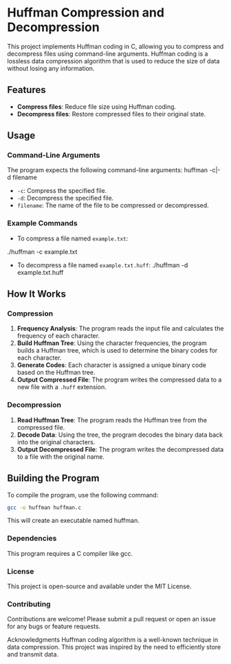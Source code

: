# Huffman Compression and Decompression

This project implements Huffman coding in C, allowing you to compress and decompress files using command-line arguments. Huffman coding is a lossless data compression algorithm that is used to reduce the size of data without losing any information.

## Features

- **Compress files**: Reduce file size using Huffman coding.
- **Decompress files**: Restore compressed files to their original state.

## Usage

### Command-Line Arguments

The program expects the following command-line arguments:
huffman -c|-d filename

- `-c`: Compress the specified file.
- `-d`: Decompress the specified file.
- `filename`: The name of the file to be compressed or decompressed.

### Example Commands

- To compress a file named `example.txt`:

./huffman -c example.txt

- To decompress a file named `example.txt.huff`:
./huffman -d example.txt.huff

## How It Works

### Compression

1. **Frequency Analysis**: The program reads the input file and calculates the frequency of each character.
2. **Build Huffman Tree**: Using the character frequencies, the program builds a Huffman tree, which is used to determine the binary codes for each character.
3. **Generate Codes**: Each character is assigned a unique binary code based on the Huffman tree.
4. **Output Compressed File**: The program writes the compressed data to a new file with a `.huff` extension.

### Decompression

1. **Read Huffman Tree**: The program reads the Huffman tree from the compressed file.
2. **Decode Data**: Using the tree, the program decodes the binary data back into the original characters.
3. **Output Decompressed File**: The program writes the decompressed data to a file with the original name.

## Building the Program

To compile the program, use the following command:

```bash
gcc -o huffman huffman.c
```
This will create an executable named huffman.

### Dependencies
This program requires a C compiler like gcc.

### License
This project is open-source and available under the MIT License.

### Contributing
Contributions are welcome! Please submit a pull request or open an issue for any bugs or feature requests.

Acknowledgments
Huffman coding algorithm is a well-known technique in data compression.
This project was inspired by the need to efficiently store and transmit data.
